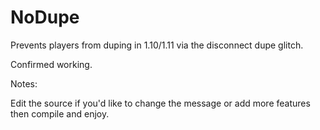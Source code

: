 # NoDupe
Prevents players from duping in 1.10/1.11 via the disconnect dupe glitch.

Confirmed working. 

Notes:

Edit the source if you'd like to change the message or add more features then compile and enjoy.
